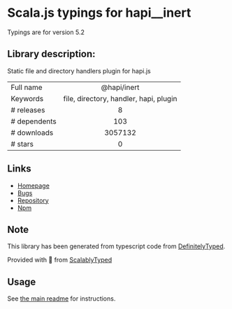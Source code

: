 
# Scala.js typings for hapi__inert

Typings are for version 5.2

## Library description:
Static file and directory handlers plugin for hapi.js

|                    |                 |
| ------------------ | :-------------: |
| Full name          | @hapi/inert |
| Keywords           | file, directory, handler, hapi, plugin |
| # releases         | 8 |
| # dependents       | 103 |
| # downloads        | 3057132 |
| # stars            | 0 |

## Links
- [Homepage](https://github.com/hapijs/inert#readme)
- [Bugs](https://github.com/hapijs/inert/issues)
- [Repository](https://github.com/hapijs/inert)
- [Npm](https://www.npmjs.com/package/%40hapi%2Finert)
    


## Note
This library has been generated from typescript code from [DefinitelyTyped](https://definitelytyped.org).

Provided with :purple_heart: from [ScalablyTyped](https://github.com/oyvindberg/ScalablyTyped)

## Usage
See [the main readme](../../readme.md) for instructions.


